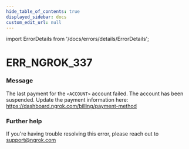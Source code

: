 ```yaml
---
hide_table_of_contents: true
displayed_sidebar: docs
custom_edit_url: null
---
```


import ErrorDetails from '/docs/errors/details/ErrorDetails';

# ERR_NGROK_337

### Message
The last payment for the `<ACCOUNT>` account failed.
The account has been suspended. Update the payment information here:
https://dashboard.ngrok.com/billing/payment-method

### Further help
If you're having trouble resolving this error, please reach out to [support@ngrok.com](mailto:support@ngrok.com?subject=Help%20with%20ERR_NGROK_337)

<ErrorDetails error='err_ngrok_337' />
